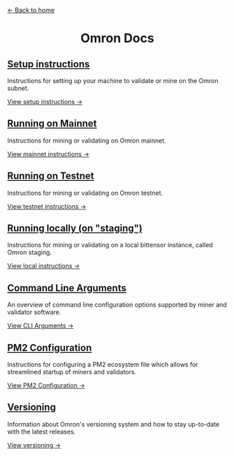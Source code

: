 [← Back to home]

<div align="center">

# Omron Docs

</div>

## [Setup instructions]

Instructions for setting up your machine to validate or mine on the Omron subnet.

[View setup instructions →]

## [Running on Mainnet]

Instructions for mining or validating on Omron mainnet.

[View mainnet instructions →]

## [Running on Testnet]

Instructions for mining or validating on Omron testnet.

[View testnet instructions →]

## [Running locally (on "staging")]

Instructions for mining or validating on a local bittensor instance, called Omron staging.

[View local instructions →]

## [Command Line Arguments]

An overview of command line configuration options supported by miner and validator software.

[View CLI Arguments →]

## [PM2 Configuration]

Instructions for configuring a PM2 ecosystem file which allows for streamlined startup of miners and validators.

[View PM2 Configuration →]

## [Versioning]

Information about Omron's versioning system and how to stay up-to-date with the latest releases.

[View versioning →]

[Setup instructions]: ./shared_setup_steps.md
[Running on Mainnet]: ./running_on_mainnet.md
[Running on Testnet]: ./running_on_testnet.md
[Running locally (on "staging")]: ./running_on_staging.md
[Command Line Arguments]: ./command_line_arguments.md
[PM2 Configuration]: ./pm2_configuration.md
[View setup instructions →]: ./shared_setup_steps.md
[View CLI Arguments →]: ./command_line_arguments.md
[View PM2 Configuration →]: ./pm2_configuration.md
[View mainnet instructions →]: ./running_on_mainnet.md
[View testnet instructions →]: ./running_on_testnet.md
[View local instructions →]: ./running_on_staging.md
[Analysing metrics with Prometheus and Grafana →]: ./prometheus.md
[Versioning]: ./versioning.md
[View versioning →]: ./versioning.md
[← Back to home]: ../
